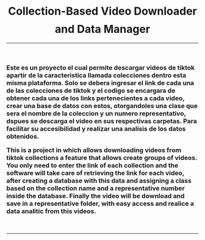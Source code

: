 <h1 align="center">Collection-Based Video Downloader and Data Manager<img height="40"></h1>

-------------------
&emsp;
<h3 align="left">Este es un proyecto el cual permite descargar videos de tiktok apartir de la caracteristica llamada colecciones dentro esta misma plataforma. Solo se debera ingresar el link de cada una de las colecciones de tiktok y el codigo se encargara de obtener cada una de los links pertenecientes a cada video, crear una base de datos con estos, otorgandoles una clase que sera el nombre de la coleccion y un numero representativo, dspues se descarga el video en sus respectivas carpetas. Para facilitar su accesibilidad y realizar una analisis de los datos obtenidos. 

This is a project in which allows downloading videos from tiktok collections a feature that allows create groups of videos. You only need to enter the link of each collection and the software will take care of retrieving the link for each video, after creating a database with this data and assigning a class based on the collection name and a representative number inside the database. Finally the video will be download and save in a representative folder, with easy access and realice a data analitic from this videos.</h3>
&emsp;

-------------------
